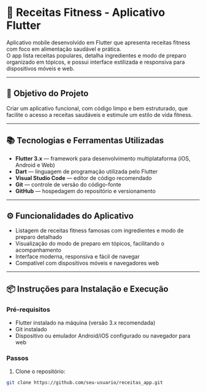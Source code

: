 # 🥗 Receitas Fitness - Aplicativo Flutter

Aplicativo mobile desenvolvido em Flutter que apresenta receitas fitness com foco em alimentação saudável e prática.  
O app lista receitas populares, detalha ingredientes e modo de preparo organizado em tópicos, e possui interface estilizada e responsiva para dispositivos móveis e web.

---

## 📌 Objetivo do Projeto

Criar um aplicativo funcional, com código limpo e bem estruturado, que facilite o acesso a receitas saudáveis e estimule um estilo de vida fitness.

---

## 📚 Tecnologias e Ferramentas Utilizadas

- **Flutter 3.x** — framework para desenvolvimento multiplataforma (iOS, Android e Web)
- **Dart** — linguagem de programação utilizada pelo Flutter
- **Visual Studio Code** — editor de código recomendado
- **Git** — controle de versão do código-fonte
- **GitHub** — hospedagem do repositório e versionamento

---

## ⚙️ Funcionalidades do Aplicativo

- Listagem de receitas fitness famosas com ingredientes e modo de preparo detalhado
- Visualização do modo de preparo em tópicos, facilitando o acompanhamento
- Interface moderna, responsiva e fácil de navegar
- Compatível com dispositivos móveis e navegadores web

---

## 📦 Instruções para Instalação e Execução

### Pré-requisitos

- Flutter instalado na máquina (versão 3.x recomendada)  
- Git instalado  
- Dispositivo ou emulador Android/iOS configurado ou navegador para web

### Passos

1. Clone o repositório:

```bash
git clone https://github.com/seu-usuario/receitas_app.git
